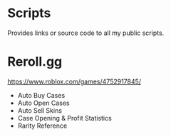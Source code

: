 # Scripts
Provides links or source code to all my public scripts.

# Reroll.gg

https://www.roblox.com/games/4752917845/

- Auto Buy Cases
- Auto Open Cases
- Auto Sell Skins
- Case Opening & Profit Statistics
- Rarity Reference
